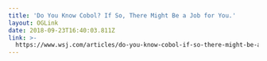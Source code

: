 ```yaml
---
title: 'Do You Know Cobol? If So, There Might Be a Job for You.'
layout: OGLink
date: 2018-09-23T16:40:03.811Z
link: >-
  https://www.wsj.com/articles/do-you-know-cobol-if-so-there-might-be-a-job-for-you-1537550913?mod=hp_featst_pos1
---
```



